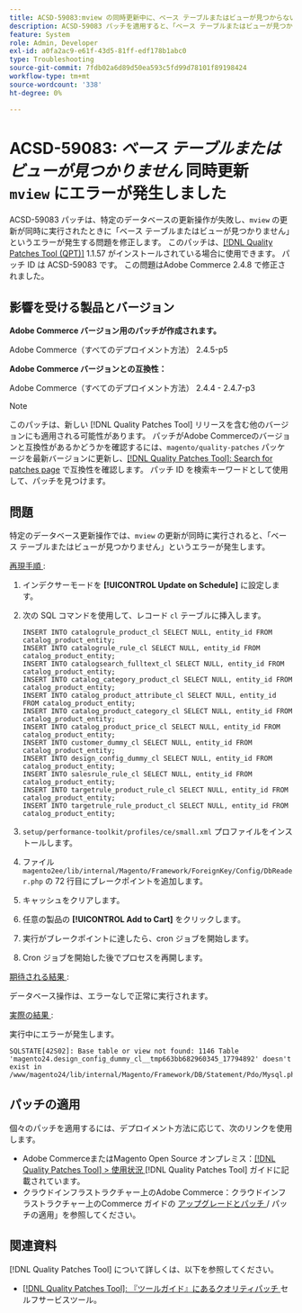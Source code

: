 ```yaml
---
title: ACSD-59083:mview の同時更新中に、ベース テーブルまたはビューが見つからないというエラーが発生しました
description: ACSD-59083 パッチを適用すると、「ベース テーブルまたはビューが見つかりません」というエラーで特定のデータベース更新操作が失敗するAdobe Commerceの問題を修正できます。
feature: System
role: Admin, Developer
exl-id: a0fa2ac9-e61f-43d5-81ff-edf178b1abc0
type: Troubleshooting
source-git-commit: 7fdb02a6d89d50ea593c5fd99d78101f89198424
workflow-type: tm+mt
source-wordcount: '338'
ht-degree: 0%

---
```


# ACSD-59083: *ベース テーブルまたはビューが見つかりません* 同時更新 `mview` にエラーが発生しました

ACSD-59083 パッチは、特定のデータベースの更新操作が失敗し、`mview` の更新が同時に実行されたときに「ベース テーブルまたはビューが見つかりません」というエラーが発生する問題を修正します。 このパッチは、[[!DNL Quality Patches Tool (QPT)]](/help/tools/quality-patches-tool/quality-patches-tool-to-self-serve-quality-patches.md) 1.1.57 がインストールされている場合に使用できます。 パッチ ID は ACSD-59083 です。 この問題はAdobe Commerce 2.4.8 で修正されました。

## 影響を受ける製品とバージョン

**Adobe Commerce バージョン用のパッチが作成されます。**

Adobe Commerce（すべてのデプロイメント方法） 2.4.5-p5

**Adobe Commerce バージョンとの互換性：**

Adobe Commerce（すべてのデプロイメント方法） 2.4.4 - 2.4.7-p3

>[!NOTE]
>
>このパッチは、新しい [!DNL Quality Patches Tool] リリースを含む他のバージョンにも適用される可能性があります。 パッチがAdobe Commerceのバージョンと互換性があるかどうかを確認するには、`magento/quality-patches` パッケージを最新バージョンに更新し、[[!DNL Quality Patches Tool]: Search for patches page](https://experienceleague.adobe.com/tools/commerce-quality-patches/index.html) で互換性を確認します。 パッチ ID を検索キーワードとして使用して、パッチを見つけます。

## 問題

特定のデータベース更新操作では、`mview` の更新が同時に実行されると、「ベース テーブルまたはビューが見つかりません」というエラーが発生します。

<u> 再現手順 </u>:

1. インデクサーモードを **[!UICONTROL Update on Schedule]** に設定します。
1. 次の SQL コマンドを使用して、レコード `cl` テーブルに挿入します。

   ```
   INSERT INTO catalogrule_product_cl SELECT NULL, entity_id FROM catalog_product_entity;
   INSERT INTO catalogrule_rule_cl SELECT NULL, entity_id FROM catalog_product_entity;
   INSERT INTO catalogsearch_fulltext_cl SELECT NULL, entity_id FROM catalog_product_entity;
   INSERT INTO catalog_category_product_cl SELECT NULL, entity_id FROM catalog_product_entity;
   INSERT INTO catalog_product_attribute_cl SELECT NULL, entity_id FROM catalog_product_entity;
   INSERT INTO catalog_product_category_cl SELECT NULL, entity_id FROM catalog_product_entity;
   INSERT INTO catalog_product_price_cl SELECT NULL, entity_id FROM catalog_product_entity;
   INSERT INTO customer_dummy_cl SELECT NULL, entity_id FROM catalog_product_entity;
   INSERT INTO design_config_dummy_cl SELECT NULL, entity_id FROM catalog_product_entity;
   INSERT INTO salesrule_rule_cl SELECT NULL, entity_id FROM catalog_product_entity;
   INSERT INTO targetrule_product_rule_cl SELECT NULL, entity_id FROM catalog_product_entity;
   INSERT INTO targetrule_rule_product_cl SELECT NULL, entity_id FROM catalog_product_entity;
   ```

1. `setup/performance-toolkit/profiles/ce/small.xml` プロファイルをインストールします。
1. ファイル `magento2ee/lib/internal/Magento/Framework/ForeignKey/Config/DbReader.php` の 72 行目にブレークポイントを追加します。
1. キャッシュをクリアします。
1. 任意の製品の **[!UICONTROL Add to Cart]** をクリックします。
1. 実行がブレークポイントに達したら、cron ジョブを開始します。
1. Cron ジョブを開始した後でプロセスを再開します。

<u> 期待される結果 </u>:

データベース操作は、エラーなしで正常に実行されます。

<u> 実際の結果 </u>:

実行中にエラーが発生します。

```
SQLSTATE[42S02]: Base table or view not found: 1146 Table 'magento24.design_config_dummy_cl__tmp663bb682960345_17794892' doesn't exist in /www/magento24/lib/internal/Magento/Framework/DB/Statement/Pdo/Mysql.php:90
```

## パッチの適用

個々のパッチを適用するには、デプロイメント方法に応じて、次のリンクを使用します。

* Adobe CommerceまたはMagento Open Source オンプレミス：[[!DNL Quality Patches Tool] > 使用状況 ](/help/tools/quality-patches-tool/usage.md) [!DNL Quality Patches Tool] ガイドに記載されています。
* クラウドインフラストラクチャー上のAdobe Commerce：クラウドインフラストラクチャー上のCommerce ガイドの [ アップグレードとパッチ ](https://experienceleague.adobe.com/docs/commerce-cloud-service/user-guide/develop/upgrade/apply-patches.html)/ パッチの適用」を参照してください。


## 関連資料

[!DNL Quality Patches Tool] について詳しくは、以下を参照してください。

* [[!DNL Quality Patches Tool]: 『ツールガイド』にあるクオリティパッチ ](/help/tools/quality-patches-tool/quality-patches-tool-to-self-serve-quality-patches.md) セルフサービスツール。
